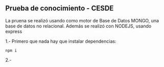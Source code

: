 ## Prueba de conocimiento - CESDE

La pruena se realizó usando como motor de Base de Datos MONGO, una base de datos no relacional.  Además se realizó con NODEJS, usando express

1.- Primero que nada hay que instalar dependencias: 

``` 
npm i
``` 

2.- 